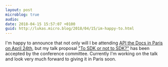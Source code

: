 ```yaml
---
layout: post
microblog: true
audio: 
date: 2018-04-15 15:57:07 +0100
guid: http://lukas.micro.blog/2018/04/15/im-happy-to.html
---
```

I'm happy to announce that not only will I be attending [API the Docs in Paris on April 24th](https://apithedocs.org/paris2018), but my talk proposal ["To SDK or not to SDK?"](https://apithedocs.org/node/152) has been accepted by the conference committee.
Currently I'm working on the talk and look very much forward to giving it in Paris soon.
